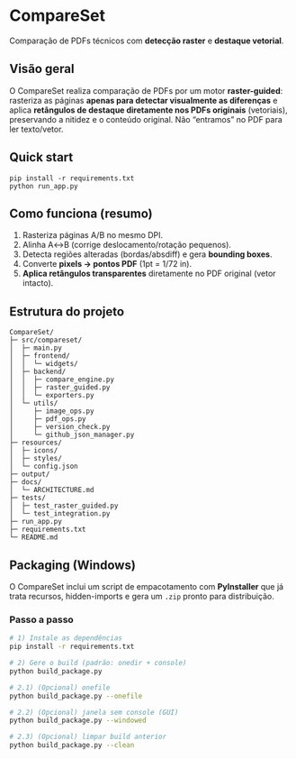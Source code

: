 # CompareSet

Comparação de PDFs técnicos com **detecção raster** e **destaque vetorial**.

## Visão geral
O CompareSet realiza comparação de PDFs por um motor **raster-guided**:
rasteriza as páginas **apenas para detectar visualmente as diferenças**
e aplica **retângulos de destaque diretamente nos PDFs originais** (vetoriais),
preservando a nitidez e o conteúdo original. Não “entramos” no PDF para ler texto/vetor.

## Quick start
```
pip install -r requirements.txt
python run_app.py
```

## Como funciona (resumo)
1. Rasteriza páginas A/B no mesmo DPI.
2. Alinha A↔B (corrige deslocamento/rotação pequenos).
3. Detecta regiões alteradas (bordas/absdiff) e gera **bounding boxes**.
4. Converte **pixels → pontos PDF** (1pt = 1/72 in).
5. **Aplica retângulos transparentes** diretamente no PDF original (vetor intacto).

## Estrutura do projeto
```
CompareSet/
├─ src/compareset/
│  ├─ main.py
│  ├─ frontend/
│  │  └─ widgets/
│  ├─ backend/
│  │  ├─ compare_engine.py
│  │  ├─ raster_guided.py
│  │  └─ exporters.py
│  └─ utils/
│     ├─ image_ops.py
│     ├─ pdf_ops.py
│     ├─ version_check.py
│     └─ github_json_manager.py
├─ resources/
│  ├─ icons/
│  ├─ styles/
│  └─ config.json
├─ output/
├─ docs/
│  └─ ARCHITECTURE.md
├─ tests/
│  ├─ test_raster_guided.py
│  └─ test_integration.py
├─ run_app.py
├─ requirements.txt
└─ README.md
```

## Packaging (Windows)

O CompareSet inclui um script de empacotamento com **PyInstaller** que já trata recursos,
hidden-imports e gera um `.zip` pronto para distribuição.

### Passo a passo

```bash
# 1) Instale as dependências
pip install -r requirements.txt

# 2) Gere o build (padrão: onedir + console)
python build_package.py

# 2.1) (Opcional) onefile
python build_package.py --onefile

# 2.2) (Opcional) janela sem console (GUI)
python build_package.py --windowed

# 2.3) (Opcional) limpar build anterior
python build_package.py --clean
```

